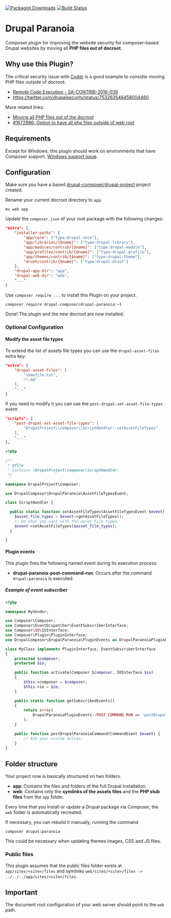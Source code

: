 [![Packagist Downloads](https://img.shields.io/packagist/dt/drupal-composer/drupal-paranoia.svg)](https://packagist.org/packages/drupal-composer/drupal-paranoia)
[![Build Status](https://travis-ci.org/drupal-composer/drupal-paranoia.svg?branch=1.x)](https://travis-ci.org/drupal-composer/drupal-paranoia)

# Drupal Paranoia
Composer plugin for improving the website security for composer-based Drupal websites by moving all __PHP files out of docroot__.

## Why use this Plugin?
The critical security issue with [Coder](https://www.drupal.org/project/coder) is a good example to consider moving PHP files outside of docroot:
- [Remote Code Execution - SA-CONTRIB-2016-039](https://www.drupal.org/node/2765575)
- https://twitter.com/drupalsecurity/status/753263548458004480

More related links:
- [Moving all PHP files out of the docroot](https://www.drupal.org/node/2767907)
- [#1672986: Option to have all php files outside of web root](https://www.drupal.org/node/1672986)

## Requirements
Except for Windows, this plugin should work on environments that have Composer support. [Windows support issue](https://github.com/drupal-composer/drupal-paranoia/issues/5).

## Configuration
Make sure you have a based [drupal-composer/drupal-project](https://github.com/drupal-composer/drupal-project) project created.

Rename your current docroot directory to `app`.
```
mv web app
```

Update the `composer.json` of your root package with the following changes:
```json
"extra": {
    "installer-paths": {
        "app/core": ["type:drupal-core"],
        "app/libraries/{$name}": ["type:drupal-library"],
        "app/modules/contrib/{$name}": ["type:drupal-module"],
        "app/profiles/contrib/{$name}": ["type:drupal-profile"],
        "app/themes/contrib/{$name}": ["type:drupal-theme"],
        "drush/contrib/{$name}": ["type:drupal-drush"]
    },
    "drupal-app-dir": "app",
    "drupal-web-dir": "web",
    "..."
}
```

Use `composer require ...` to install this Plugin on your project.
```
composer require drupal-composer/drupal-paranoia:~1
```

Done! The plugin and the new docroot are now installed.

### Optional Configuration

#### Modify the asset file types

To extend the list of assets file types you can use the
`drupal-asset-files` extra key:
```json
"extra": {
    "drupal-asset-files": [
        "somefile.txt",
        "*.md"
    ],
    "..."
}
```

If you need to modify it you can use the
`post-drupal-set-asset-file-types` event:
```json
"scripts": {
    "post-drupal-set-asset-file-types": [
        "DrupalProject\\composer\\ScriptHandler::setAssetFileTypes"
    ],
    "..."
},
```

```php
<?php

/**
 * @file
 * Contains \DrupalProject\composer\ScriptHandler.
 */

namespace DrupalProject\composer;

use DrupalComposer\DrupalParanoia\AssetFileTypesEvent;

class ScriptHandler {

  public static function setAssetFileTypes(AssetFileTypesEvent $event) {
    $asset_file_types = $event->getAssetFileTypes();
    // Do what you want with the asset file types.
    $event->setAssetFileTypes($asset_file_types);
  }

}
```

#### Plugin events
This plugin fires the following named event during its execution process:

- __drupal-paranoia-post-command-run__: Occurs after the command `drupal:paranoia` is executed.

##### Example of event subscriber

```php
<?php

namespace MyVendor;

use Composer\Composer;
use Composer\EventDispatcher\EventSubscriberInterface;
use Composer\IO\IOInterface;
use Composer\Plugin\PluginInterface;
use DrupalComposer\DrupalParanoia\PluginEvents as DrupalParanoiaPluginEvents;

class MyClass implements PluginInterface, EventSubscriberInterface
{
    protected $composer;
    protected $io;

    public function activate(Composer $composer, IOInterface $io)
    {
        $this->composer = $composer;
        $this->io = $io;
    }

    public static function getSubscribedEvents()
    {
        return array(
            DrupalParanoiaPluginEvents::POST_COMMAND_RUN => 'postDrupalParanoiaCommand',
        );
    }

    public function postDrupalParanoiaCommand(CommandEvent $event) {
        // Add your custom action.
    }
}
```

## Folder structure
Your project now is basically structured on two folders.
- __app__: Contains the files and folders of the full Drupal installation.
- __web__: Contains only the __symlinks of the assets files__ and the __PHP stub files__ from the `app` folder.

Every time that you install or update a Drupal package via Composer, the `web` folder is automatically recreated.

If necessary, you can rebuild it manually, running the command
```
composer drupal:paranoia
```

This could be necessary when updating themes images, CSS and JS files.

### Public files
This plugin assumes that the public files folder exists at `app/sites/<site>/files` and symlinks `web/sites/<site>/files -> ../../../app/sites/<site>/files`.

## Important
The document root configuration of your web server should point to the `web` path.
